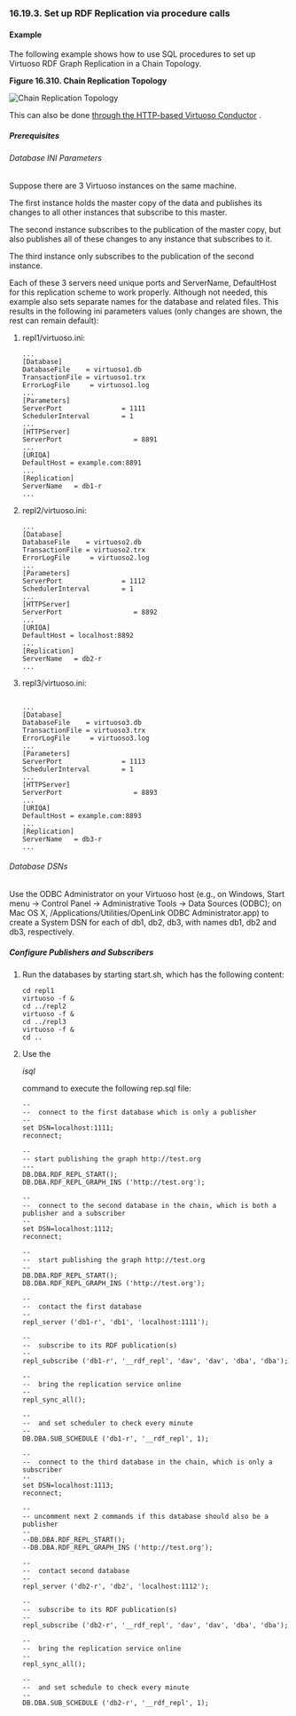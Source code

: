 <div>

<div>

<div>

<div>

### 16.19.3. Set up RDF Replication via procedure calls

</div>

</div>

</div>

<div>

<div>

<div>

<div>

#### Example

</div>

</div>

</div>

The following example shows how to use SQL procedures to set up Virtuoso
RDF Graph Replication in a Chain Topology.

<div>

<div>

**Figure 16.310. Chain Replication Topology**

<div>

<div>

![Chain Replication Topology](images/ui/topo-chain.png)

</div>

</div>

</div>

  

</div>

This can also be done
<a href="rdfgraphreplicationtopl.html#rdfgraphreplicationtoplchainex"
class="link" title="Chain Replication Topology Example">through the
HTTP-based Virtuoso Conductor</a> .

<div>

<div>

<div>

<div>

##### Prerequisites

</div>

</div>

</div>

<div>

<div>

<div>

<div>

###### Database INI Parameters

</div>

</div>

</div>

Suppose there are 3 Virtuoso instances on the same machine.

The first instance holds the master copy of the data and publishes its
changes to all other instances that subscribe to this master.

The second instance subscribes to the publication of the master copy,
but also publishes all of these changes to any instance that subscribes
to it.

The third instance only subscribes to the publication of the second
instance.

Each of these 3 servers need unique ports and ServerName, DefaultHost
for this replication scheme to work properly. Although not needed, this
example also sets separate names for the database and related files.
This results in the following ini parameters values (only changes are
shown, the rest can remain default):

<div>

1.  repl1/virtuoso.ini:

    ``` programlisting
    ...
    [Database]
    DatabaseFile    = virtuoso1.db
    TransactionFile = virtuoso1.trx
    ErrorLogFile     = virtuoso1.log
    ...
    [Parameters]
    ServerPort               = 1111
    SchedulerInterval        = 1
    ...
    [HTTPServer]
    ServerPort                  = 8891
    ...
    [URIQA]
    DefaultHost = example.com:8891
    ...
    [Replication]
    ServerName   = db1-r
    ...
    ```

2.  repl2/virtuoso.ini:

    ``` programlisting
    ...
    [Database]
    DatabaseFile    = virtuoso2.db
    TransactionFile = virtuoso2.trx
    ErrorLogFile     = virtuoso2.log
    ...
    [Parameters]
    ServerPort               = 1112
    SchedulerInterval        = 1
    ...
    [HTTPServer]
    ServerPort                  = 8892
    ...
    [URIQA]
    DefaultHost = localhost:8892
    ...
    [Replication]
    ServerName   = db2-r
    ...
    ```

3.  repl3/virtuoso.ini:

    ``` programlisting

    ...
    [Database]
    DatabaseFile    = virtuoso3.db
    TransactionFile = virtuoso3.trx
    ErrorLogFile     = virtuoso3.log
    ...
    [Parameters]
    ServerPort               = 1113
    SchedulerInterval        = 1
    ...
    [HTTPServer]
    ServerPort                  = 8893
    ...
    [URIQA]
    DefaultHost = example.com:8893
    ...
    [Replication]
    ServerName   = db3-r
    ...
    ```

</div>

</div>

<div>

<div>

<div>

<div>

###### Database DSNs

</div>

</div>

</div>

Use the ODBC Administrator on your Virtuoso host (e.g., on Windows,
Start menu -\> Control Panel -\> Administrative Tools -\> Data Sources
(ODBC); on Mac OS X, /Applications/Utilities/OpenLink ODBC
Administrator.app) to create a System DSN for each of db1, db2, db3,
with names db1, db2 and db3, respectively.

</div>

</div>

<div>

<div>

<div>

<div>

##### Configure Publishers and Subscribers

</div>

</div>

</div>

<div>

1.  Run the databases by starting start.sh, which has the following
    content:

    ``` programlisting
    cd repl1
    virtuoso -f &
    cd ../repl2
    virtuoso -f &
    cd ../repl3
    virtuoso -f &
    cd ..
    ```

2.  Use the

    <span class="emphasis">*isql*</span>

    command to execute the following rep.sql file:

    ``` programlisting
    --
    --  connect to the first database which is only a publisher
    --
    set DSN=localhost:1111;
    reconnect;

    --
    -- start publishing the graph http://test.org
    ---
    DB.DBA.RDF_REPL_START();
    DB.DBA.RDF_REPL_GRAPH_INS ('http://test.org');

    --
    --  connect to the second database in the chain, which is both a publisher and a subscriber
    --
    set DSN=localhost:1112;
    reconnect;

    --
    --  start publishing the graph http://test.org
    --
    DB.DBA.RDF_REPL_START();
    DB.DBA.RDF_REPL_GRAPH_INS ('http://test.org');

    --
    --  contact the first database
    --
    repl_server ('db1-r', 'db1', 'localhost:1111');

    --
    --  subscribe to its RDF publication(s)
    --
    repl_subscribe ('db1-r', '__rdf_repl', 'dav', 'dav', 'dba', 'dba');

    --
    --  bring the replication service online
    --
    repl_sync_all();

    --
    --  and set scheduler to check every minute
    --
    DB.DBA.SUB_SCHEDULE ('db1-r', '__rdf_repl', 1);

    --
    --  connect to the third database in the chain, which is only a subscriber
    --
    set DSN=localhost:1113;
    reconnect;

    --
    -- uncomment next 2 commands if this database should also be a publisher
    --
    --DB.DBA.RDF_REPL_START();
    --DB.DBA.RDF_REPL_GRAPH_INS ('http://test.org');

    --
    --  contact second database
    --
    repl_server ('db2-r', 'db2', 'localhost:1112');

    --
    --  subscribe to its RDF publication(s)
    --
    repl_subscribe ('db2-r', '__rdf_repl', 'dav', 'dav', 'dba', 'dba');

    --
    --  bring the replication service online
    --
    repl_sync_all();

    --
    --  and set schedule to check every minute
    --
    DB.DBA.SUB_SCHEDULE ('db2-r', '__rdf_repl', 1);
    ```

</div>

</div>

</div>

</div>
